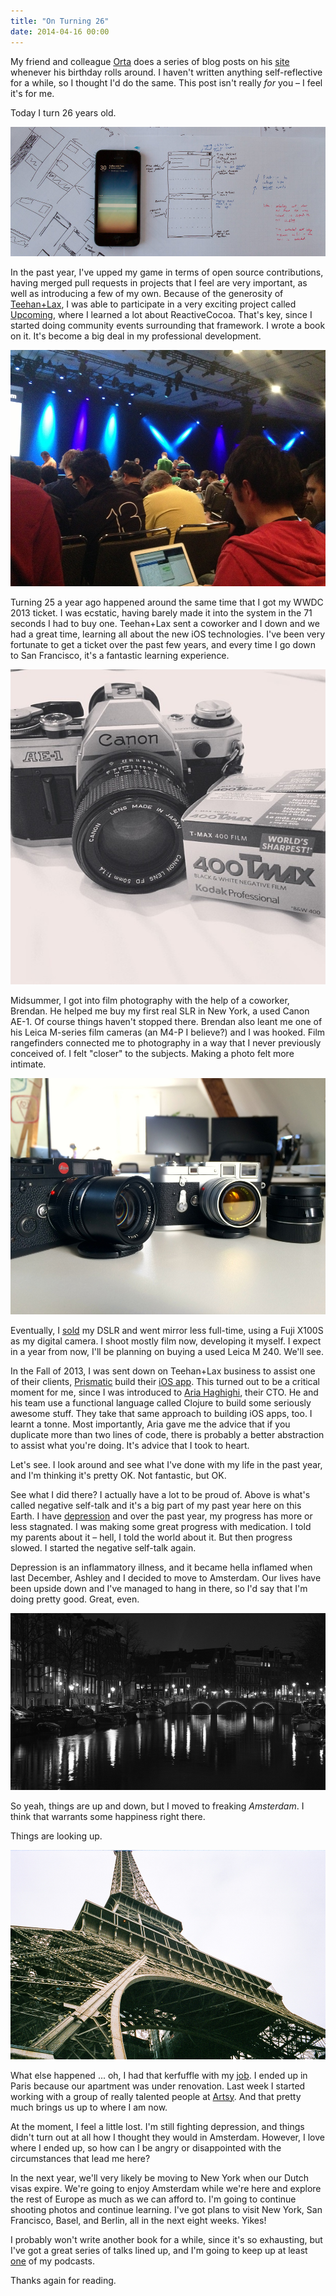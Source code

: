 ```yaml
---
title: "On Turning 26"
date: 2014-04-16 00:00
---
```


My friend and colleague [Orta](http://twitter.com/orta) does a series of blog posts on his [site](https://orta.github.io) whenever his birthday rolls around. I haven't written anything self-reflective for a while, so I thought I'd do the same. This post isn't really _for_ you – I feel it's for me.

Today I turn 26 years old.

 ![](/img/import/blog/on-turning-26/B32D04B96E2D4F57985CB78F321C946C.jpg)

In the past year, I've upped my game in terms of open source contributions, having merged pull requests in projects that I feel are very important, as well as introducing a few of my own. Because of the generosity of [Teehan+Lax](http://teehanlax.com), I was able to participate in a very exciting project called [Upcoming](http://labs.teehanlax.com/project/upcoming), where I learned a lot about ReactiveCocoa. That's key, since I started doing community events surrounding that framework. I wrote a book on it. It's become a big deal in my professional development.

 ![](/img/import/blog/on-turning-26/39FCC02E98D84C57948242BDA357502A.jpg)

Turning 25 a year ago happened around the same time that I got my WWDC 2013 ticket. I was ecstatic, having barely made it into the system in the 71 seconds I had to buy one. Teehan+Lax sent a coworker and I down and we had a great time, learning all about the new iOS technologies. I've been very fortunate to get a ticket over the past few years, and every time I go down to San Francisco, it's a fantastic learning experience.

 ![](/img/import/blog/on-turning-26/A8E8C9E4B9A74FBEBFE606B9478F5F85.jpg)

Midsummer, I got into film photography with the help of a coworker, Brendan. He helped me buy my first real SLR in New York, a used Canon AE-1. Of course things haven't stopped there. Brendan also leant me one of his Leica M-series film cameras (an M4-P I believe?) and I was hooked. Film rangefinders connected me to photography in a way that I never previously conceived of. I felt "closer" to the subjects. Making a photo felt more intimate.

 ![](/img/import/blog/on-turning-26/76212DE36078433F822C2B5CD40058AB.jpg)

Eventually, I [sold](http://ashfurrow.com/blog/doubling-down-on-mirrorless) my DSLR and went mirror less full-time, using a Fuji X100S as my digital camera. I shoot mostly film now, developing it myself. I expect in a year from now, I'll be planning on buying a used Leica M 240. We'll see.

In the Fall of 2013, I was sent down on Teehan+Lax business to assist one of their clients, [Prismatic](http://getprismatic.com) build their [iOS app](http://www.teehanlax.com/story/prismatic/). This turned out to be a critical moment for me, since I was introduced to [Aria Haghighi](https://twitter.com/aria42), their CTO. He and his team use a functional language called Clojure to build some seriously awesome stuff. They take that same approach to building iOS apps, too. I learnt a tonne. Most importantly, Aria gave me the advice that if you duplicate more than two lines of code, there is probably a better abstraction to assist what you're doing. It's advice that I took to heart.

Let's see. I look around and see what I've done with my life in the past year, and I'm thinking it's pretty OK. Not fantastic, but OK.

See what I did there? I actually have a lot to be proud of. Above is what's called negative self-talk and it's a big part of my past year here on this Earth. I have [depression](http://ashfurrow.com/blog/depression) and over the past year, my progress has more or less stagnated. I was making some great progress with medication. I told my parents about it –&nbsp;hell, I told the world about it. But then progress slowed. I started the negative self-talk again.

Depression is an inflammatory illness, and it became hella inflamed when last December, Ashley and I decided to move to Amsterdam. Our lives have been upside down and I've managed to hang in there, so I'd say that I'm doing pretty good. Great, even.

 ![](/img/import/blog/on-turning-26/EB0202FA3B3540CCB912CC81FCE928C6.jpg)

So yeah, things are up and down, but I moved to freaking _Amsterdam_. I think that warrants some happiness right there.

Things are looking up.

 ![](/img/import/blog/on-turning-26/61EE6DC47AAE47DA8A375269C494C6D1.jpg)

What else happened ... oh, I had that kerfuffle with my [job](http://ashfurrow.com/blog/job-hunt). I ended up in Paris because our apartment was under renovation. Last week I started working with a group of really talented people at [Artsy](http://artsy.net). And that pretty much brings us up to where I am now.

At the moment, I feel a little lost. I'm still fighting depression, and things didn't turn out at all how I thought they would in Amsterdam. However, I love where I ended up, so how can I be angry or disappointed with the circumstances that lead me here?

In the next year, we'll very likely be moving to New York when our Dutch visas expire. We're going to enjoy Amsterdam while we're here and explore the rest of Europe as much as we can afford to. I'm going to continue shooting photos and continue learning. I've got plans to visit New York, San Francisco, Basel, and Berlin, all in the next eight weeks. Yikes!

I probably won't write another book for a while, since it's so exhausting, but I've got a great series of talks lined up, and I'm going to keep up at least [one](http://notificationcenter.tv) of my podcasts.

Thanks again for reading.

<!-- more -->
